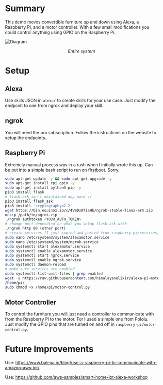 # Summary

This demo moves convertible furniture up and down using Alexa, a Raspberry Pi, and a motor controller. With a few small modifications you could control anything using GPIO on the Raspberry Pi.

![Diagram](https://raw.githubusercontent.com/himalayanelixir/alexa-pi-motor-control/master/docs/alexa-pi-motor-control.png)
<p align="center"><i>Entire system</i></p>

# Setup

## Alexa

Use skills JSON in ```alexa/``` to create skills for your use case. Just modify the endpoint to one from ngrok and deploy your skill. 

## ngrok

You will need the pro subscription. Follow the instructions on the website to setup the endpoints.

## Raspberry Pi
Extremely manual process was in a rush when I initially wrote this up. Can be put into a simple bash script to run on firstboot. Sorry.

```bash
sudo apt-get update -y && sudo apt-get upgrade -y
sudo apt-get install rpi.gpio -y
sudo apt-get install python3-pip -y
pip3 install flask
# flask-ask isn't maintained any more :(
pip3 install flask_ask
pip3 install 'cryptography<2.2'
wget https://bin.equinox.io/c/4VmDzA7iaHb/ngrok-stable-linux-arm.zip
unzip /path/to/ngrok.zip
./ngrok authtoken <YOUR_AUTH_TOKEN>
# change port depending on what you setup flask-ask with
./ngrok http 80 (other port)
# create services (I just copied and pasted from raspberry-pi/services/)
sudo nano /etc/systemd/system/alexamotor.service
sudo nano /etc/systemd/system/ngrok.service
sudo systemctl start alexamotor.service
sudo systemctl enable alexamotor.service
sudo systemctl start ngrok.service
sudo systemctl enable ngrok.service
sudo systemctl daemon-reload
# make sure services are enabled
sudo systemctl list-unit-files | grep enabled
wget -q https://raw.githubusercontent.com/himalayanelixir/alexa-pi-motor-control/master/raspberry-pi/motor_control.py
/home/pi/
sudo chmod +x /home/pi/motor-control.py
```

## Motor Controller

To control the furniture you will just need a controller to communicate with from the Raspberry Pi to the motor. For I used a simple one from Pololu. Just modify the GPIO pins that are turned on and off in ```raspberry-pi/motor-control.py```.


# Future Improvements

Use: <https://www.balena.io/blog/use-a-raspberry-pi-to-communicate-with-amazon-aws-iot/>

Use: <https://github.com/aws-samples/smart-home-iot-alexa-workshop>